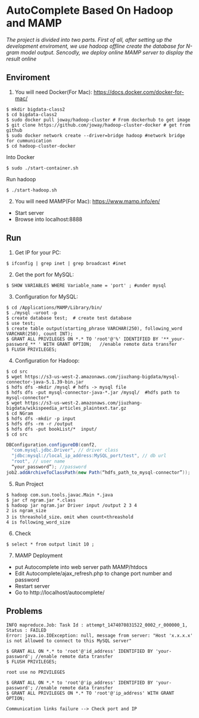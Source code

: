 # AutoComplete Based On Hadoop and MAMP
*The project is divided into two parts. First of all, after setting up the development enviroment, we use hadoop offline create the database for N-gram model output. Sencodly, we deploy online MAMP server to display the result online*

Enviroment
-----
1. You will need Docker(For Mac): https://docs.docker.com/docker-for-mac/
```Shell
$ mkdir bigdata-class2
$ cd bigdata-class2
$ sudo docker pull joway/hadoop-cluster # From dockerhub to get image
$ git clone https://github.com/joway/hadoop-cluster-docker # get from github
$ sudo docker network create --driver=bridge hadoop #network bridge for cummunication
$ cd hadoop-cluster-docker
```
Into Docker
```Shell
$ sudo ./start-container.sh
```
Run hadoop
```Shell
$ ./start-hadoop.sh
```
2. You will need MAMP(For Mac): https://www.mamp.info/en/
- Start server 
- Browse into localhost:8888

Run
-----
1. Get IP for your PC:
```Shell
$ ifconfig | grep inet | grep broadcast #inet
```
2. Get the port for MySQL:
```Shell
$ SHOW VARIABLES WHERE Variable_name = 'port' ; #under mysql
```
3. Configuration for MySQL:
```Shell
$ cd /Applications/MAMP/Library/bin/
$ ./mysql -uroot -p 
$ create database test;  # create test database 
$ use test; 
$ create table output(starting_phrase VARCHAR(250), following_word VARCHAR(250), count INT); 
$ GRANT ALL PRIVILEGES ON *.* TO 'root'@'%' IDENTIFIED BY '**_your-password_** ' WITH GRANT OPTION;   //enable remote data transfer
$ FLUSH PRIVILEGES;
```
4. Configuration for Hadoop:
```Shell
$ cd src
$ wget https://s3-us-west-2.amazonaws.com/jiuzhang-bigdata/mysql-connector-java-5.1.39-bin.jar
$ hdfs dfs -mkdir /mysql # hdfs -> mysql file
$ hdfs dfs -put mysql-connector-java-*.jar /mysql/  #hdfs path to mysql-connector*
$ wget https://s3-us-west-2.amazonaws.com/jiuzhang-bigdata/wikispeedia_articles_plaintext.tar.gz
$ cd NGram
$ hdfs dfs -mkdir -p input
$ hdfs dfs -rm -r /output 
$ hdfs dfs -put bookList/*  input/ 
$ cd src
```
```Java
DBConfiguration.configureDB(conf2,
  "com.mysql.jdbc.Driver", // driver class
  "jdbc:mysql://local_ip_address:MySQL_port/test", // db url
  "root", // user name
  “your_password”); //password
job2.addArchiveToClassPath(new Path(“hdfs_path_to_mysql-connector”));
```
5. Run Project
```Shell
$ hadoop com.sun.tools.javac.Main *.java
$ jar cf ngram.jar *.class
$ hadoop jar ngram.jar Driver input /output 2 3 4
2 is ngram_size 
3 is threashold_size，omit when count<threashold 
4 is following_word_size
```
6. Check
```MySQL
$ select * from output limit 10 ;
```
7. MAMP Deployment
- put Autocomplete into web server path MAMP/htdocs
- Edit Autocomplete/ajax_refresh.php to change port number and password
- Restart server
- Go to http://localhost/autocomplete/

Problems
---------------
```
INFO mapreduce.Job: Task Id : attempt_1474070831522_0002_r_000000_1, Status : FAILED
Error: java.io.IOException: null, message from server: "Host 'x.x.x.x' is not allowed to connect to this MySQL server"
```
```mysql
$ GRANT ALL ON *.* to 'root'@'id_address' IDENTIFIED BY 'your-password'; //enable remote data transfer
$ FLUSH PRIVILEGES;
```
```
root use no PRIVILEGES
```
```mysql
$ GRANT ALL ON *.* to 'root'@'ip_address' IDENTIFIED BY 'your-password'; //enable remote data transfer
$ GRANT ALL PRIVILEGES ON *.* TO 'root'@'ip_address' WITH GRANT OPTION;
```
```
Communication links failure --> Check port and IP
```

